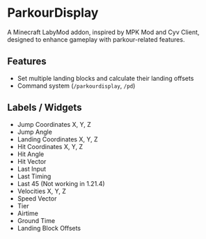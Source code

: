 # ParkourDisplay

A Minecraft LabyMod addon, inspired by MPK Mod and Cyv Client, designed to enhance gameplay with parkour-related features.

## Features

- Set multiple landing blocks and calculate their landing offsets
- Command system (`/parkourdisplay`, `/pd`)

## Labels / Widgets

- Jump Coordinates X, Y, Z
- Jump Angle
- Landing Coordinates X, Y, Z
- Hit Coordinates X, Y, Z
- Hit Angle
- Hit Vector
- Last Input
- Last Timing
- Last 45 (Not working in 1.21.4)
- Velocities X, Y, Z
- Speed Vector
- Tier
- Airtime
- Ground Time
- Landing Block Offsets
